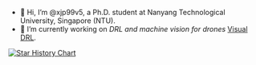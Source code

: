 - 👋 Hi, I’m @xjp99v5, a Ph.D. student at Nanyang Technological University, Singapore (NTU).
- 🌱 I’m currently working on *DRL and machine vision for drones* [Visual DRL](https://github.com/NTU-UAVG).

[![Star History Chart](https://api.star-history.com/svg?repos=NTU-UAVG/CTS-visual-drone-swarm,NTU-UAVG/AMS-DRL-for-Pursuit-Evasion,NTU-UAVG/multidrone-detection-tracking,xjp99v5/Angle-Constrained-Formation-UAVs&type=Timeline)](https://star-history.com/#NTU-UAVG/CTS-visual-drone-swarm&NTU-UAVG/AMS-DRL-for-Pursuit-Evasion&NTU-UAVG/multidrone-detection-tracking&xjp99v5/Angle-Constrained-Formation-UAVs&Timeline)

